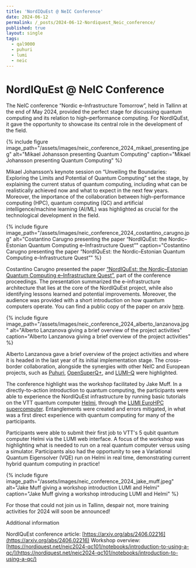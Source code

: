 ```yaml
---
title: 'NordIQuEst @ NeIC Conference'
date: 2024-06-12
permalink: /_posts/2024-06-12-Nordiquest_Neic_conference/
published: true
layout: single
tags:
  - qal9000
  - puhuri
  - lumi
  - neic
---
```



# NordIQuEst @ NeIC Conference

The NeIC conference “Nordic e–Infrastructure Tomorrow”, held in Tallinn at the end of May 2024, provided the perfect stage for discussing quantum computing and its relation to high–performance computing. For NordIQuEst, it gave the opportunity to showcase its central role in the development of the field.

{% include figure image_path="/assets/images/neic_conference_2024_mikael_presenting.jpeg" alt="Mikael Johansson presenting Quantum Computing" caption="Mikael Johansson presenting Quantum Computing" %}

Mikael Johansson’s keynote session on “Unveiling the Boundaries: Exploring the Limits and Potential of Quantum Computing” set the stage, by explaining the current status of quantum computing, including what can be realistically achieved now and what to expect in the next few years. Moreover, the importance of the collaboration between high–performance computing (HPC), quantum computing (QC) and artificial intelligence/machine learning (AI/ML) was highlighted as crucial for the technological development in the field.

{% include figure image_path="/assets/images/neic_conference_2024_costantino_carugno.jpg" alt="Costantino Carugno presenting the paper “NordIQuEst: the Nordic–Estonian Quantum Computing e–Infrastructure Quest”" caption="Costantino Carugno presenting the paper “NordIQuEst: the Nordic–Estonian Quantum Computing e–Infrastructure Quest”" %}

Costantino Carugno presented the paper [“NordIQuEst: the Nordic–Estonian Quantum Computing e–Infrastructure Quest”](https://arxiv.org/abs/2406.02216), part of the conference proceedings. The presentation summarized the e–infrastructure architecture that lies at the core of the NordIQuEst project, while also identifying lessons learned and potential improvements. Moreover, the audience was provided with a short introduction on how quantum computers operate. You can find a public copy of the paper on arxiv [here](https://arxiv.org/abs/2406.02216).

{% include figure image_path="/assets/images/neic_conference_2024_alberto_lanzanova.jpg" alt="Alberto Lanzanova giving a brief overview of the project activities" caption="Alberto Lanzanova giving a brief overview of the project activities" %}

Alberto Lanzanova gave a brief overview of the project activities and where it is headed in the last year of its initial implementation stage. The cross–border collaboration, alongside the synergies with other NeIC and European projects, such as [Puhuri](https://neic.no/puhuri/), [OpenSuperQ+](https://opensuperqplus.eu/), and [LUMI–Q](https://www.lumi-supercomputer.eu/lumi-q-consortium-one-step-closer-to-its-quantum-computer/) were highlighted.

The conference highlight was the workshop facilitated by Jake Muff. In a directly-to-action introduction to quantum computing, the participants were able to experience the NordIQuEst infrastructure by running basic tutorials on the VTT quantum computer [Helmi](https://www.vttresearch.com/en/news-and-ideas/finland-opens-quantum-computer-research-purposes-fusion-quantum-computing-and), through the [LUMI EuroHPC supercomputer](https://www.lumi-supercomputer.eu/). Entanglements were created and errors mitigated, in what was a first direct experience with quantum computing for many of the participants.

Participants were able to submit their first job to VTT's 5 qubit quantum computer Helmi via the LUMI web interface. A focus of the workshop was highlighting what is needed to run on a real quantum computer versus using a simulator. Participants also had the opportunity to see a Variational Quantum Eigensolver (VQE) run on Helmi in real time, demonstrating current hybrid quantum computing in practice!

{% include figure image_path="/assets/images/neic_conference_2024_jake_muff.jpeg" alt="Jake Muff giving a workshop introduction LUMI and Helmi" caption="Jake Muff giving a workshop introducing LUMI and Helmi" %}


For those that could not join us in Tallinn, despair not, more training activities for 2024 will soon be announced!

Additional information

NordIQuEst conference article: [https://arxiv.org/abs/2406.02216](https://arxiv.org/abs/2406.02216)
Workshop overview: [https://nordiquest.net/neic2024-qc101/notebooks/introduction-to-using-a-qc/](https://nordiquest.net/neic2024-qc101/notebooks/introduction-to-using-a-qc/)
